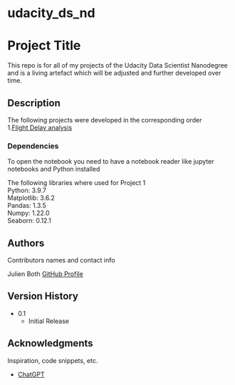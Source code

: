 # udacity_ds_nd


# Project Title

This repo is for all of my projects of the Udacity Data Scientist Nanodegree and
is a living artefact which will be adjusted and further developed over time.

## Description

The following projects were developed in the corresponding order      
1.[Flight Delay analysis](https://github.com/julienboth/udacity_ds_nd/tree/main/project_1_intro_to_ds)


### Dependencies

 To open the notebook you need to have a notebook reader like jupyter notebooks
  and Python installed 

The following libraries where used for Project 1       
Python: 3.9.7       
Matplotlib: 3.6.2     
Pandas: 1.3.5     
Numpy: 1.22.0    
Seaborn: 0.12.1    

## Authors

Contributors names and contact info

Julien Both [GitHub Profile](https://github.com/julienboth)
## Version History

* 0.1
    * Initial Release


## Acknowledgments

Inspiration, code snippets, etc.
* [ChatGPT](https://chat.openai.com/)
